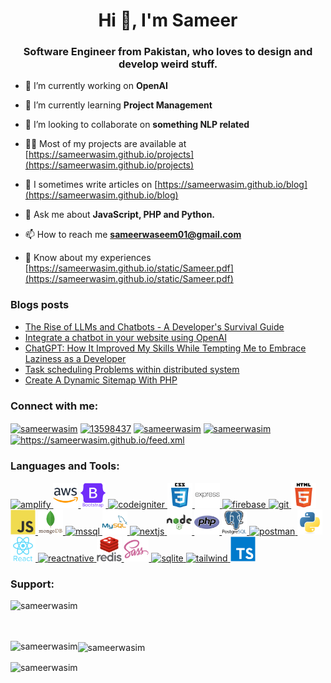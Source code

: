 <h1 align="center">Hi 👋, I'm Sameer</h1>
<h3 align="center">Software Engineer from Pakistan, who loves to design and develop weird stuff.</h3>

- 🔭 I’m currently working on **OpenAI**

- 🌱 I’m currently learning **Project Management**

- 👯 I’m looking to collaborate on **something NLP related**

- 👨‍💻 Most of my projects are available at [https://sameerwasim.github.io/projects](https://sameerwasim.github.io/projects)

- 📝 I sometimes write articles on [https://sameerwasim.github.io/blog](https://sameerwasim.github.io/blog)

- 💬 Ask me about **JavaScript, PHP and Python.**

- 📫 How to reach me **sameerwaseem01@gmail.com**

- 📄 Know about my experiences [https://sameerwasim.github.io/static/Sameer.pdf](https://sameerwasim.github.io/static/Sameer.pdf)

### Blogs posts
<!-- BLOG-POST-LIST:START -->
- [The Rise of LLMs and Chatbots - A Developer&#39;s Survival Guide](https://sameerwasim.github.io/blog/the-rise-of-llms-and-chatbots-a-developers-survival-guide)
- [Integrate a chatbot in your website using OpenAI](https://sameerwasim.github.io/blog/integrate-a-chatbot-using-openai)
- [ChatGPT: How It Improved My Skills While Tempting Me to Embrace Laziness as a Developer](https://sameerwasim.github.io/blog/how-It-improved-my-skills-while-tempting-me-to-embrace-laziness-as-a-developer)
- [Task scheduling Problems within distributed system](https://sameerwasim.github.io/blog/task-scheduling-problems-within-distributed-system)
- [Create A Dynamic Sitemap With PHP](https://sameerwasim.github.io/blog/create-a-dynamic-xml-sitemap-with-php)
<!-- BLOG-POST-LIST:END -->

<h3 align="left">Connect with me:</h3>
<p align="left">
<a href="https://linkedin.com/in/sameerwasim" target="blank"><img align="center" src="https://raw.githubusercontent.com/rahuldkjain/github-profile-readme-generator/master/src/images/icons/Social/linked-in-alt.svg" alt="sameerwasim" height="30" width="40" /></a>
<a href="https://stackoverflow.com/users/13598437" target="blank"><img align="center" src="https://raw.githubusercontent.com/rahuldkjain/github-profile-readme-generator/master/src/images/icons/Social/stack-overflow.svg" alt="13598437" height="30" width="40" /></a>
<a href="https://instagram.com/sameerwasim" target="blank"><img align="center" src="https://raw.githubusercontent.com/rahuldkjain/github-profile-readme-generator/master/src/images/icons/Social/instagram.svg" alt="sameerwasim" height="30" width="40" /></a>
<a href="https://www.hackerrank.com/sameerwasim" target="blank"><img align="center" src="https://raw.githubusercontent.com/rahuldkjain/github-profile-readme-generator/master/src/images/icons/Social/hackerrank.svg" alt="sameerwasim" height="30" width="40" /></a>
<a href="https://sameerwasim.github.io/feed.xml" target="blank"><img align="center" src="https://raw.githubusercontent.com/rahuldkjain/github-profile-readme-generator/master/src/images/icons/Social/rss.svg" alt="https://sameerwasim.github.io/feed.xml" height="30" width="40" /></a>
</p>

<h3 align="left">Languages and Tools:</h3>
<p align="left"> <a href="https://aws.amazon.com/amplify/" target="_blank" rel="noreferrer"> <img src="https://docs.amplify.aws/assets/logo-dark.svg" alt="amplify" width="40" height="40"/> </a> <a href="https://aws.amazon.com" target="_blank" rel="noreferrer"> <img src="https://raw.githubusercontent.com/devicons/devicon/master/icons/amazonwebservices/amazonwebservices-original-wordmark.svg" alt="aws" width="40" height="40"/> </a> <a href="https://getbootstrap.com" target="_blank" rel="noreferrer"> <img src="https://raw.githubusercontent.com/devicons/devicon/master/icons/bootstrap/bootstrap-plain-wordmark.svg" alt="bootstrap" width="40" height="40"/> </a> <a href="https://codeigniter.com" target="_blank" rel="noreferrer"> <img src="https://cdn.worldvectorlogo.com/logos/codeigniter.svg" alt="codeigniter" width="40" height="40"/> </a> <a href="https://www.w3schools.com/css/" target="_blank" rel="noreferrer"> <img src="https://raw.githubusercontent.com/devicons/devicon/master/icons/css3/css3-original-wordmark.svg" alt="css3" width="40" height="40"/> </a> <a href="https://expressjs.com" target="_blank" rel="noreferrer"> <img src="https://raw.githubusercontent.com/devicons/devicon/master/icons/express/express-original-wordmark.svg" alt="express" width="40" height="40"/> </a> <a href="https://firebase.google.com/" target="_blank" rel="noreferrer"> <img src="https://www.vectorlogo.zone/logos/firebase/firebase-icon.svg" alt="firebase" width="40" height="40"/> </a> <a href="https://git-scm.com/" target="_blank" rel="noreferrer"> <img src="https://www.vectorlogo.zone/logos/git-scm/git-scm-icon.svg" alt="git" width="40" height="40"/> </a> <a href="https://www.w3.org/html/" target="_blank" rel="noreferrer"> <img src="https://raw.githubusercontent.com/devicons/devicon/master/icons/html5/html5-original-wordmark.svg" alt="html5" width="40" height="40"/> </a> <a href="https://developer.mozilla.org/en-US/docs/Web/JavaScript" target="_blank" rel="noreferrer"> <img src="https://raw.githubusercontent.com/devicons/devicon/master/icons/javascript/javascript-original.svg" alt="javascript" width="40" height="40"/> </a> <a href="https://www.mongodb.com/" target="_blank" rel="noreferrer"> <img src="https://raw.githubusercontent.com/devicons/devicon/master/icons/mongodb/mongodb-original-wordmark.svg" alt="mongodb" width="40" height="40"/> </a> <a href="https://www.microsoft.com/en-us/sql-server" target="_blank" rel="noreferrer"> <img src="https://www.svgrepo.com/show/303229/microsoft-sql-server-logo.svg" alt="mssql" width="40" height="40"/> </a> <a href="https://www.mysql.com/" target="_blank" rel="noreferrer"> <img src="https://raw.githubusercontent.com/devicons/devicon/master/icons/mysql/mysql-original-wordmark.svg" alt="mysql" width="40" height="40"/> </a> <a href="https://nextjs.org/" target="_blank" rel="noreferrer"> <img src="https://cdn.worldvectorlogo.com/logos/nextjs-2.svg" alt="nextjs" width="40" height="40"/> </a> <a href="https://nodejs.org" target="_blank" rel="noreferrer"> <img src="https://raw.githubusercontent.com/devicons/devicon/master/icons/nodejs/nodejs-original-wordmark.svg" alt="nodejs" width="40" height="40"/> </a> <a href="https://www.php.net" target="_blank" rel="noreferrer"> <img src="https://raw.githubusercontent.com/devicons/devicon/master/icons/php/php-original.svg" alt="php" width="40" height="40"/> </a> <a href="https://www.postgresql.org" target="_blank" rel="noreferrer"> <img src="https://raw.githubusercontent.com/devicons/devicon/master/icons/postgresql/postgresql-original-wordmark.svg" alt="postgresql" width="40" height="40"/> </a> <a href="https://postman.com" target="_blank" rel="noreferrer"> <img src="https://www.vectorlogo.zone/logos/getpostman/getpostman-icon.svg" alt="postman" width="40" height="40"/> </a> <a href="https://www.python.org" target="_blank" rel="noreferrer"> <img src="https://raw.githubusercontent.com/devicons/devicon/master/icons/python/python-original.svg" alt="python" width="40" height="40"/> </a> <a href="https://reactjs.org/" target="_blank" rel="noreferrer"> <img src="https://raw.githubusercontent.com/devicons/devicon/master/icons/react/react-original-wordmark.svg" alt="react" width="40" height="40"/> </a> <a href="https://reactnative.dev/" target="_blank" rel="noreferrer"> <img src="https://reactnative.dev/img/header_logo.svg" alt="reactnative" width="40" height="40"/> </a> <a href="https://redis.io" target="_blank" rel="noreferrer"> <img src="https://raw.githubusercontent.com/devicons/devicon/master/icons/redis/redis-original-wordmark.svg" alt="redis" width="40" height="40"/> </a> <a href="https://sass-lang.com" target="_blank" rel="noreferrer"> <img src="https://raw.githubusercontent.com/devicons/devicon/master/icons/sass/sass-original.svg" alt="sass" width="40" height="40"/> </a> <a href="https://www.sqlite.org/" target="_blank" rel="noreferrer"> <img src="https://www.vectorlogo.zone/logos/sqlite/sqlite-icon.svg" alt="sqlite" width="40" height="40"/> </a> <a href="https://tailwindcss.com/" target="_blank" rel="noreferrer"> <img src="https://www.vectorlogo.zone/logos/tailwindcss/tailwindcss-icon.svg" alt="tailwind" width="40" height="40"/> </a> <a href="https://www.typescriptlang.org/" target="_blank" rel="noreferrer"> <img src="https://raw.githubusercontent.com/devicons/devicon/master/icons/typescript/typescript-original.svg" alt="typescript" width="40" height="40"/> </a> </p>

<h3 align="left">Support:</h3>
<p><a href="https://www.buymeacoffee.com/sameerwasim"> <img align="left" src="https://cdn.buymeacoffee.com/buttons/v2/default-yellow.png" height="50" width="210" alt="sameerwasim" /></a></p><br><br><br>

<p><img align="left" src="https://github-readme-stats.vercel.app/api/top-langs?username=sameerwasim&show_icons=true&locale=en&layout=compact" alt="sameerwasim" /><img align="center" src="https://github-readme-stats.vercel.app/api?username=sameerwasim&show_icons=true&locale=en" alt="sameerwasim" /></p><p><img align="center" src="https://github-readme-streak-stats.herokuapp.com/?user=sameerwasim&" alt="sameerwasim" /></p>
